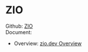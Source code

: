# ZIO

Github: [ZIO](https://github.com/zio/zio)   
Document:  
- Overview: [zio.dev Overview](https://zio.dev/docs/overview/overview_index)  
